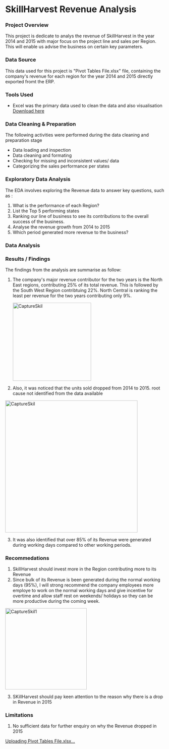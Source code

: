 # SkillHarvest Revenue Analysis

### Project Overview

This project is dedicate to analys the revenue of SkillHarvest in the year 2014 and 2015 with major focus on the project line and sales per Region. This will enable us advise the business on certain key parameters.

### Data Source

This data used for this project is "Pivot Tables File.xlsx" file, containing the company's revenue for each region for the year 2014 and 2015 directly exported fromt the ERP.

### Tools Used

- Excel was the primary data used to clean the data and also visualisation [Download here](https://www.microsoft.com/en-us/microsoft-365/excel?ocid=ORSEARCH_Bing&msockid=016f9e77d8656e9b39578a99dc6568dc)

### Data Cleaning & Preparation

The following activities were performed during the data cleaning and preparation stage

- Data loading and inspection
- Data cleaning and formating
- Checking for missing and inconsistent values/ data
- Categorizing the sales performance per states

### Exploratory Data Analysis

The EDA involves exploring the Revenue data to answer key questions, such as :

1. What is the performance of each Region?
2. List the Top 5 performing states
3. Ranking our line of business to see its contributions to the overall success of the business.
4. Analyse the revenue growth from 2014 to 2015
5. Which period generated more revenue to the business?

### Data Analysis


### Results / Findings

The findings from the analysis are summarise as follow:

 1. The company's major revenue contributor for the two years is the North East regions, contributing 25% of its total revenue. This is followed by the South West Region contribtuing 22%. North Central is ranking the least per revenue for the two years contributing only 9%.
    
    <img width="248" alt="CaptureSkil" src="https://github.com/user-attachments/assets/997d20b5-17bc-43cd-897a-4ee86bd5684a">
 2. Also, it was noticed that the units sold dropped from 2014 to 2015. root cause not identified from the data available
<img width="419" alt="CaptureSkil" src="https://github.com/user-attachments/assets/72321cd8-3c5b-400a-9eec-bbc4a6b69067">

    
 3. It was also identified that over 85% of its Revenue were generated during working days compared to other working periods.



### Recommedations

 1. SkillHarvest should invest more in the Region contributing more to its Revenue
 2. Since bulk of its Revenue is been generated during the normal working days (95%), I will strong recommend the company employees more employe to work on the normal working days and give incentive for overtime and allow staff rest on weekends/ holidays so they can be more productive during the coming week.

   <img width="258" alt="CaptureSkil1" src="https://github.com/user-attachments/assets/ca4ba593-4f07-4725-af43-a73b68b83424">

 3. SKillHarvest should pay keen attention to the reason why there is a drop in Revenue in 2015

### Limitations

 1. No sufficient data for further enquiry on why the Revenue dropped in 2015


[Uploading Pivot Tables File.xlsx…]()

